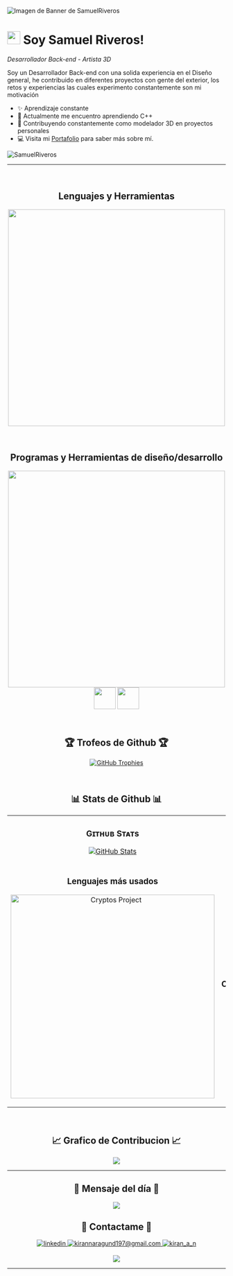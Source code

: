 <!--Banner-->
![Imagen de Banner de SamuelRiveros](https://i.imgur.com/EPEbXCp.png)

<!--Header Name-->
# <img src="https://emojis.slackmojis.com/emojis/images/1531849430/4246/blob-sunglasses.gif?1531849430" width="30"/> Soy Samuel Riveros! 
*Desarrollador Back-end - Artista 3D*
<br /> 

<!--Start Intro-->               
<p align="left">Soy un Desarrollador Back-end con una solida experiencia en el Diseño general, he contribuido en diferentes proyectos con gente del exterior, los retos y experiencias las cuales experimento constantemente son mi motivación</p>

- ✨ Aprendizaje constante
- 🌱 Actualmente me encuentro aprendiendo C++
- 🧨 Contribuyendo constantemente como modelador 3D en proyectos personales
- 💻 Visita mi [Portafolio](https://samuelriveros.github.io/PORTAFOLIO/) para saber más sobre mí.
<!--End Intro-->

<!--Profile Count Badge-->
<p align="left">
  <img src="https://komarev.com/ghpvc/?username=SamuelRiveros&label=Profile%20views&color=12261e&style=for-the-badge&logo=star" alt="SamuelRiveros" style="padding-right:20px;" />
</p>

---
<br />

<!--Languages and Tools Section-->       
<h2 align="center">Lenguajes y Herramientas</h2> 
<p align="center">
<img width="500px" src="https://skillicons.dev/icons?i=js,py,html,css,react,vue,nodejs,express,mongo,git,mysql,vscode,docker,bash,vite&perline=7" />
</p>
<br />

<!--Languages and Tools Section-->       
<h2 align="center">Programas y Herramientas de diseño/desarrollo</h2> 
<p align="center">
<img width="500px" src="https://skillicons.dev/icons?i=ae,blender,notion,ps,robloxstudio,unity,unreal&perline=7"  />
<img width="50px" src="https://cdn.jsdelivr.net/gh/devicons/devicon@latest/icons/maya/maya-original.svg" />
<img width="50px" src="https://cdn-icons-png.flaticon.com/512/5968/5968543.png" />

</p>
<br />


<!--Trophies Section-->   
<h2 align="center">🏆 Trofeos de Github 🏆</h2>
<p align="center">
  <a href="https://github.com/SamuelRiveros/github-profile-trophy">
    <img src="https://github-profile-trophy.vercel.app/?username=SamuelRiveros&row=2&column=6&margin-w=20&margin-h=20" alt="GitHub Trophies">
  </a>
</p>
<br />

<!--Github stats Table--> 
<h2 align="center">📊 Stats de Github 📊</h2>

<table width="100%">
  <tr>
    <td width="50%">
      <h3 align="center"><strong>Gɪᴛʜᴜʙ Sᴛᴀᴛs</strong></h3>
      <p align="center">
        <a href="https://github.com/SamuelRiveros">
          <img align="center" src="https://github-readme-stats.vercel.app/api?username=SamuelRiveros&count_private=true&show_icons=true&theme=dark" alt="GitHub Stats" />
        </a>
      </p>
    </td>
    <td width="50%">
      <h3 align="center"><strong>Sᴛʀᴇᴀᴋ Sᴛᴀᴛs</strong></h3>
      <p align="center">
        <a href="https://github.com/SamuelRiveros">
          <img align="center" src="https://streak-stats.demolab.com?user=SamuelRiveros&theme=dark" alt="Streak Stats" />
        </a>
      </p>
    </td>
  </tr>
  <tr>
    <td width="50%">
      <h3 align="center"><strong>Lenguajes más usados</strong></h3>
      <p align="center">
          <img align="center" width="470" src="https://github-readme-stats.vercel.app/api/top-langs/?username=SamuelRiveros&theme=dark&layout=donut" alt="Cryptos Project" />
      </p>
    </td>
    <td width="50%">
      <h3 align="center"><strong>Top Contribuciones</strong></h3>
      <p align="center">
        <a href="https://github.com/SamuelRiveros">
          <img align="center" src="https://github-contributor-stats.vercel.app/api?username=SamuelRiveros&limit=3&theme=dark&show_owner=true&combine_all_yearly_contributions=true" alt="Top Repo" />
        </a>
      </p>
    </td>
  </tr>
</table>
<br />

<!--Contribution Graph-->
<h2 align="center">📈 Grafico de Contribucion 📈</h2>
<div align="center">
    <img src="https://github-readme-activity-graph.vercel.app/graph?username=SamuelRiveros&bg_color=151515&color=aeadae&line=79ff97&point=ffeb95&area=true&hide_border=false" border-radius="15">
</div>

---

<!--Dynamic Quote card updated everyday at 12 PM--> 
<h2 align="center">🌟 Mensaje del día 🌟</h2>

<!--STARTS_HERE_QUOTE_CARD-->
<p align="center">
    <img src="https://readme-daily-quotes.vercel.app/api?author=Yanni&quote=Music%20is%20like%20creating%20an%20emotional%20painting.%20The%20sounds%20are%20the%20colors.&theme=dark&bg_color=011627&author_color=ffeb95">
</p>
<!--ENDS_HERE_QUOTE_CARD-->


<!--Seccion de contacto--> 

<h2 align="center">🤝 Contactame 🤝 </h2>
<div align="center">
 <a href="https://www.linkedin.com/in/samuel-riveros-angarita-bab2ab274/" target="_blank">
<img src=https://img.shields.io/badge/linkedin-%231E77B5.svg?&style=for-the-badge&logo=linkedin&logoColor=white alt=linkedin style="margin-bottom: 5px;" />
</a>
  
<a href="mailto:samuelnet10100@gmail.com" target="_blank">
<img src="https://img.shields.io/badge/Gmail-D14836?style=for-the-badge&logo=gmail&logoColor=white" alt=kirannaragund197@gmail.com mail style="margin-bottom: 5px;" />
</a>

<a href="https://www.instagram.com/sam_riveros.ag/" target="_blank">
<img src=https://img.shields.io/badge/Instagram-E4405F?style=for-the-badge&logo=instagram&logoColor=white alt=kiran_a_n Instagram style="margin-bottom: 5px;" />
</a>

</div>

<!--Footer--> 
<p align="center">
  <img src="https://capsule-render.vercel.app/api?type=waving&color=gradient&height=65&section=footer"/>
</p>

------
